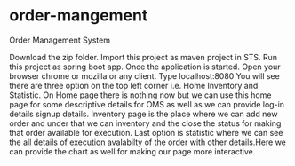 # order-mangement
Order Management System

Download the zip folder.
Import this project as maven project in STS.
Run this project as spring boot app.
Once the application is started.
Open your browser chrome or mozilla or any client.
Type localhost:8080
You will see there are three option on the top left corner i.e. Home Inventory and Statistic.
On Home page there is nothing now but we can use this home page for some descriptive details for OMS as well as we can provide log-in details signup details.
Inventory page is the place where we can add new order and under that we can inventory and the close the status for making that order available for execution.
Last option is statistic where we can see the all details of execution avalabilty of the order with other details.Here we can provide the chart as well for making our page more interactive.


